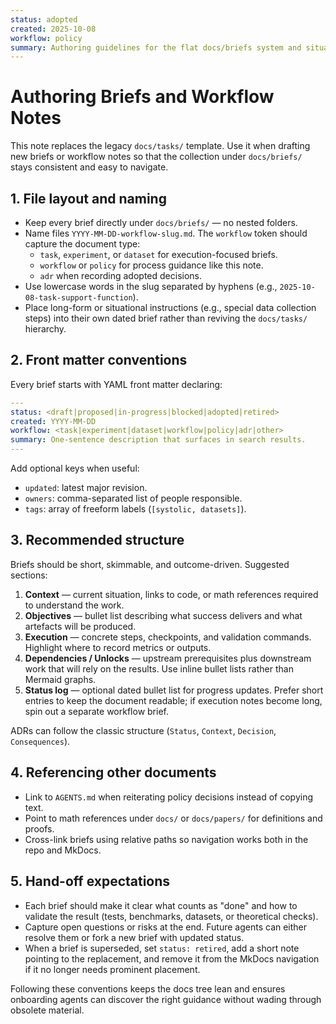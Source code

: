 ```yaml
---
status: adopted
created: 2025-10-08
workflow: policy
summary: Authoring guidelines for the flat docs/briefs system and situational workflow notes.
---
```


# Authoring Briefs and Workflow Notes

This note replaces the legacy `docs/tasks/` template. Use it when drafting new briefs or workflow
notes so that the collection under `docs/briefs/` stays consistent and easy to navigate.

## 1. File layout and naming

- Keep every brief directly under `docs/briefs/` — no nested folders.
- Name files `YYYY-MM-DD-workflow-slug.md`. The `workflow` token should capture the document type:
  - `task`, `experiment`, or `dataset` for execution-focused briefs.
  - `workflow` or `policy` for process guidance like this note.
  - `adr` when recording adopted decisions.
- Use lowercase words in the slug separated by hyphens (e.g., `2025-10-08-task-support-function`).
- Place long-form or situational instructions (e.g., special data collection steps) into their own
  dated brief rather than reviving the `docs/tasks/` hierarchy.

## 2. Front matter conventions

Every brief starts with YAML front matter declaring:

```yaml
---
status: <draft|proposed|in-progress|blocked|adopted|retired>
created: YYYY-MM-DD
workflow: <task|experiment|dataset|workflow|policy|adr|other>
summary: One-sentence description that surfaces in search results.
---
```

Add optional keys when useful:

- `updated`: latest major revision.
- `owners`: comma-separated list of people responsible.
- `tags`: array of freeform labels (`[systolic, datasets]`).

## 3. Recommended structure

Briefs should be short, skimmable, and outcome-driven. Suggested sections:

1. **Context** — current situation, links to code, or math references required to understand the
   work.
1. **Objectives** — bullet list describing what success delivers and what artefacts will be
   produced.
1. **Execution** — concrete steps, checkpoints, and validation commands. Highlight where to record
   metrics or outputs.
1. **Dependencies / Unlocks** — upstream prerequisites plus downstream work that will rely on the
   results. Use inline bullet lists rather than Mermaid graphs.
1. **Status log** — optional dated bullet list for progress updates. Prefer short entries to keep the
   document readable; if execution notes become long, spin out a separate workflow brief.

ADRs can follow the classic structure (`Status`, `Context`, `Decision`, `Consequences`).

## 4. Referencing other documents

- Link to `AGENTS.md` when reiterating policy decisions instead of copying text.
- Point to math references under `docs/` or `docs/papers/` for definitions and proofs.
- Cross-link briefs using relative paths so navigation works both in the repo and MkDocs.

## 5. Hand-off expectations

- Each brief should make it clear what counts as "done" and how to validate the result (tests,
  benchmarks, datasets, or theoretical checks).
- Capture open questions or risks at the end. Future agents can either resolve them or fork a new
  brief with updated status.
- When a brief is superseded, set `status: retired`, add a short note pointing to the replacement,
  and remove it from the MkDocs navigation if it no longer needs prominent placement.

Following these conventions keeps the docs tree lean and ensures onboarding agents can discover the
right guidance without wading through obsolete material.
